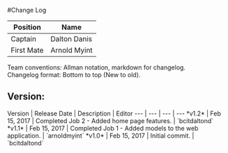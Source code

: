 #Change Log

Position | Name 
--- | ---
Captain | Dalton Danis
First Mate | Arnold Myint

Team conventions: Allman notation, markdown for changelog.  
Changelog format: Bottom to top (New to old).

<h2>Version: </h2>
Version | Release Date | Description  | Editor
--- | --- | --- | ---
*v1.2* | Feb 15, 2017 | Completed Job 2 - Added home page features. | `bcitdaltond`
*v1.1* | Feb 15, 2017 | Completed Job 1 - Added models to the web application. | `arnoldmyint`
*v1.0* | Feb 15, 2017 | Initial commit. | `bcitdaltond`